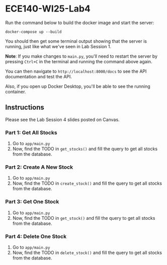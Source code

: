 # ECE140-WI25-Lab4

Run the command below to build the docker image and start the server:

```
docker-compose up --build
```

You should then get some terminal output showing that the server is running, just like what we've seen in Lab Session 1.

**Note**: If you make changes to `main.py`, you'll need to restart the server by pressing `Ctrl+C` in the terminal and running the command above again.

You can then navigate to `http://localhost:8000/docs` to see the API documentation and test the API.

Also, if you open up Docker Desktop, you'll be able to see the running container.

## Instructions

Please see the Lab Session 4 slides posted on Canvas.

### Part 1: Get All Stocks

1. Go to `app/main.py`
2. Now, find the TODO in `get_stocks()` and fill the query to get all stocks from the database.

### Part 2: Create A New Stock

1. Go to `app/main.py`
2. Now, find the TODO in `create_stock()` and fill the query to get all stocks from the database.

### Part 3: Get One Stock

1. Go to `app/main.py`
2. Now, find the TODO in `get_stock()` and fill the query to get all stocks from the database.

### Part 4: Delete One Stock

1. Go to `app/main.py`
2. Now, find the TODO in `delete_stock()` and fill the query to get all stocks from the database.
